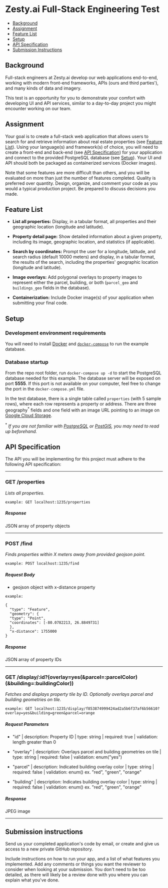 # Zesty.ai Full-Stack Engineering Test

- [Background](#background)
- [Assignment](#assignment)
- [Feature List](#feature-list)
- [Setup](#setup)
- [API Specification](#api-specification)
- [Submission Instructions](#submission-instructions)

## Background

Full-stack engineers at Zesty.ai develop our web applications end-to-end, working with modern front-end frameworks, APIs (ours and third parties'), and many kinds of data and imagery.

This test is an opportunity for you to demonstrate your comfort with developing UI and API services, similar to a day-to-day project you might encounter working on our team.


## Assignment

Your goal is to create a full-stack web application that allows users to search for and retrieve information about real estate properties (see [Feature List](#feature-list)). Using your language(s) and framework(s) of choice, you will need to create a front-end and back-end (see [API Specification](#api-specification)) for your application and connect to the provided PostgreSQL database (see [Setup](#setup)). Your UI and API should both be packaged as containerized services (Docker images).

Note that some features are more difficult than others, and you will be evaluated on more than just the number of
features completed. Quality is preferred over quantity. Design, organize, and comment your code as you would a typical 
production project. Be prepared to discuss decisions you made.

## Feature List

* **List all properties:** Display, in a tabular format, all properties and their geographic location (longitude and 
  latitude).
  
* **Property detail page:** Show detailed information about a given property, including its image, geographic location, 
  and statistics (if applicable).

* **Search by coordinates:** Prompt the user for a longitude, latitude, and search radius (default 10000 meters) and 
  display, in a tabular format, the results of the search, including the properties' geographic location (longitude and 
  latitude).

* **Image overlays:** Add polygonal overlays to property images to represent either the parcel, building, or both 
  (`parcel_geo` and `buildings_geo` fields in the database).

* **Containerization:** Include Docker image(s) of your application when submitting your final code.

## Setup

### Development environment requirements
You will need to install [Docker](https://www.docker.com/products/docker-desktop) and 
[`docker-compose`](https://docs.docker.com/compose/install/) to run the example database.

### Database startup
From the repo root folder, run `docker-compose up -d` to start the PostgreSQL database needed for this example. The 
database server will be exposed on port **5555**. If this port is not available on your computer, feel free to change 
the port in the `docker-compose.yml` file.

In the test database, there is a single table called `properties` (with 5 sample rows), where each row represents a 
property or address. There are three geography<sup>*</sup> fields and one field with an image URL pointing to an image on [Google Cloud Storage](https://cloud.google.com/storage/).

<sup>*</sup> *If you are not familiar with [PostgreSQL](https://www.postgresql.org/) or [PostGIS](https://postgis.net/), you may need to read up beforehand.*

## API Specification
The API you will be implementing for this project must adhere to the following API specification:

***

### GET /properties
*Lists all properties.*

`example: GET localhost:1235/properties`

##### Response
JSON array of property objects

***

### POST /find
*Finds properties within X meters away from provided geojson point.*

`example: POST localhost:1235/find`

##### Request Body
- geojson object with x-distance property

```
example:

{
  "type": "Feature",
  "geometry": {
  "type": "Point",
  "coordinates": [-80.0782213, 26.8849731]
  },
  "x-distance": 1755000
}
```

##### Response
JSON array of property IDs

***

### GET /display/:id?(overlay=yes(&parcel=:parcelColor)(&building=:buildingColor))

*Fetches and displays property tile by ID. Optionally overlays parcel and building geometries on tile.*

`example: GET localhost:1235/display/f853874999424ad2a5b6f37af6b56610?overlay=yes&building=green&parcel=orange`

##### Request Parameters
- "id" | description: Property ID | type: string | required: true | validation: length greater than 0

- "overlay" | description: Overlays parcel and building geometries on tile | type: string | required: false | validation: enum("yes")

- "parcel" | description: Indicated building overlay color | type: string | required: false | validation: enum() ex. "red", "green", "orange"

- "building" | description: Indicates building overlay color | type: string | required: false | validation: enum() ex. "red", "green", "orange"

##### Response
JPEG image

***


## Submission instructions

Send us your completed application's code by email, or create and give us access to a new private GitHub repository.

Include instructions on how to run your app, and a list of what features you implemented. Add any comments or things you 
want the reviewer to consider when looking at your submission. You don't need to be too detailed, as there will likely 
be a review done with you where you can explain what you've done.
